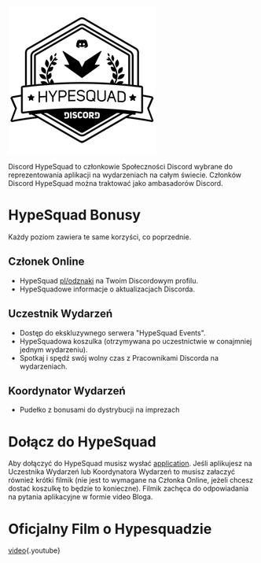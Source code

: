 <!-- TITLE: HypeSquad -->
<!-- SUBTITLE: Czy masz dużo Hypu? Ponieważ czujemy się bardzo podjarani, aby opowiedzieć ci o tej naprawdę fajnej rzeczy! -->

![Hypesquadsmall](/uploads/hypesquad/hypesquadsmall.png "Hypesquadsmall")

Discord HypeSquad to członkowie Społeczności Discord wybrane do reprezentowania aplikacji na wydarzeniach na całym świecie.  Członków Discord HypeSquad można traktować jako ambasadorów Discord.

# HypeSquad Bonusy
Każdy poziom zawiera te same korzyści, co poprzednie.

## Członek Online
* HypeSquad [pl/odznaki](/pl/odznaki) na Twoim Discordowym profilu.
* HypeSquadowe informacje o aktualizacjach Discorda.

## Uczestnik Wydarzeń
* Dostęp do ekskluzywnego serwera "HypeSquad Events".
* HypeSquadowa koszulka (otrzymywana po uczestnictwie w conajmniej jednym wydarzeniu).
* Spotkaj i spędź swój wolny czas z Pracownikami Discorda na wydarzeniach.

## Koordynator Wydarzeń 
* Pudełko z bonusami do dystrybucji na imprezach

# Dołącz do HypeSquad
Aby dołączyć do HypeSquad musisz wysłać [application](https://discordapp.com/hypesquad). Jeśli aplikujesz na Uczestnika Wydarzeń lub Koordynatora Wydarzeń to musisz załaczyć również krótki filmik (nie jest to wymagane na Członka Online, jeżeli chcesz dostać koszulkę to będzie to konieczne). Filmik zachęca do odpowiadania na pytania aplikacyjne w formie video Bloga.
# Oficjalny Film o Hypesquadzie

[video](https://www.youtube.com/watch?v=rXZkTT-5m9o){.youtube}